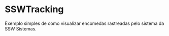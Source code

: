 # SSWTracking
 Exemplo simples de como visualizar encomedas rastreadas pelo sistema da SSW Sistemas.
